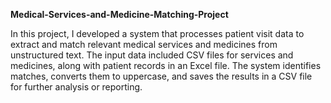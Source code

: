 **Medical-Services-and-Medicine-Matching-Project**

In this project, I developed a system that processes patient visit data to extract 
and match relevant medical services and medicines from unstructured text.
The input data included CSV files for services and medicines, along with patient records in an Excel file.
The system identifies matches, converts them to uppercase,
and saves the results in a CSV file for further analysis or reporting.
